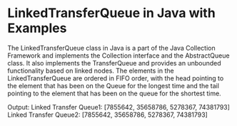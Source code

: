 # LinkedTransferQueue in Java with Examples



The LinkedTransferQueue class in Java is a part of the Java Collection Framework and implements the Collection interface and the AbstractQueue class. It also implements the TransferQueue and provides an unbounded functionality based on linked nodes. The elements in the LinkedTransferQueue are ordered in FIFO order, with the head pointing to the element that has been on the Queue for the longest time and the tail pointing to the element that has been on the queue for the shortest time.

Output:
Linked Transfer Queue1: [7855642, 35658786, 5278367, 74381793]
Linked Transfer Queue2: [7855642, 35658786, 5278367, 74381793]
